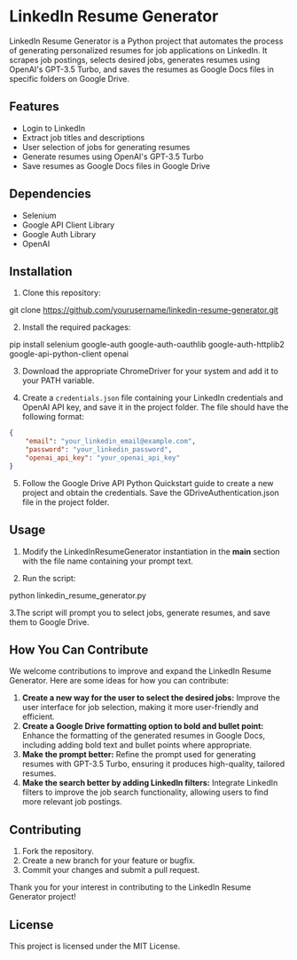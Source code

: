 # LinkedIn Resume Generator

LinkedIn Resume Generator is a Python project that automates the process of generating personalized resumes for job applications on LinkedIn. It scrapes job postings, selects desired jobs, generates resumes using OpenAI's GPT-3.5 Turbo, and saves the resumes as Google Docs files in specific folders on Google Drive.

## Features

- Login to LinkedIn
- Extract job titles and descriptions
- User selection of jobs for generating resumes
- Generate resumes using OpenAI's GPT-3.5 Turbo
- Save resumes as Google Docs files in Google Drive

## Dependencies

- Selenium
- Google API Client Library
- Google Auth Library
- OpenAI

## Installation

1. Clone this repository:

git clone https://github.com/yourusername/linkedin-resume-generator.git

2. Install the required packages:

pip install selenium google-auth google-auth-oauthlib google-auth-httplib2 google-api-python-client openai

3. Download the appropriate ChromeDriver for your system and add it to your PATH variable.

4. Create a `credentials.json` file containing your LinkedIn credentials and OpenAI API key, and save it in the project folder. The file should have the following format:
```json
{
    "email": "your_linkedin_email@example.com",
    "password": "your_linkedin_password",
    "openai_api_key": "your_openai_api_key"
}
```

5. Follow the Google Drive API Python Quickstart guide to create a new project and obtain the credentials. Save the GDriveAuthentication.json file in the project folder.

## Usage

1. Modify the LinkedInResumeGenerator instantiation in the __main__ section with the file name containing your prompt text.

2. Run the script:

python linkedin_resume_generator.py

3.The script will prompt you to select jobs, generate resumes, and save them to Google Drive.

## How You Can Contribute

We welcome contributions to improve and expand the LinkedIn Resume Generator. Here are some ideas for how you can contribute:

1. **Create a new way for the user to select the desired jobs:** Improve the user interface for job selection, making it more user-friendly and efficient.
2. **Create a Google Drive formatting option to bold and bullet point:** Enhance the formatting of the generated resumes in Google Docs, including adding bold text and bullet points where appropriate.
3. **Make the prompt better:** Refine the prompt used for generating resumes with GPT-3.5 Turbo, ensuring it produces high-quality, tailored resumes.
4. **Make the search better by adding LinkedIn filters:** Integrate LinkedIn filters to improve the job search functionality, allowing users to find more relevant job postings.


## Contributing
1. Fork the repository.
2. Create a new branch for your feature or bugfix.
3. Commit your changes and submit a pull request.

Thank you for your interest in contributing to the LinkedIn Resume Generator project!


## License
This project is licensed under the MIT License.
